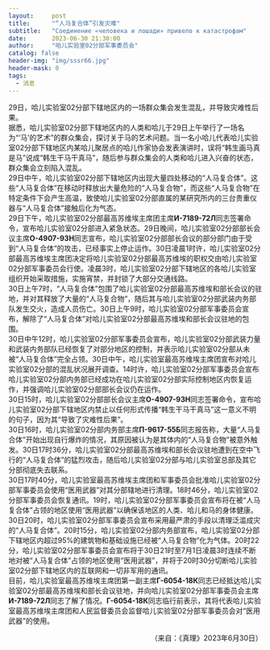 ```yaml
---
layout:     post
title:      "“人马复合体”引发灾难"
subtitle:   "Соединение «человека и лошади» привело к катастрофам"
date:       2023-06-30 21:30:00
author:     "哈儿实验室02分部军事委员会"
catalog: false
header-img: "img/sssr66.jpg"
header-mask: 0
tags:
  - 消息
---
```


29日，哈儿实验室02分部下辖地区内的一场群众集会发生混乱，并导致灾难性后果。  
据悉，哈儿实验室02分部下辖地区内的人类和哈儿于29日上午举行了一场名为“‘马’的艺术”的群众集会，探讨关于马的艺术问题。当一名小哈儿代表哈儿实验室02分部下辖地区内某哈儿聚居点的哈儿作家协会发表演讲时，误将“韩生画马真是马”说成“韩生干马干真马”，随后参与群众集会的人类和哈儿进入兴奋的状态，群众集会立刻陷入混乱。  
29日中午，哈儿实验室02分部下辖地区内出现大量四处移动的“人马复合体”。这些“人马复合体”在移动时释放出大量危险的“人马复合物”，而这些“人马复合物”在特定条件下会产生高温，致使哈儿实验室02分部直属的某研究所内的三台贵重仪器与“人马复合体”接触后化为气态。  
29日下午，哈儿实验室02分部最高苏维埃主席团主席**И-7189-72Л**同志签署命令，宣布哈儿实验室02分部进入紧急状态。29日晚间，哈儿实验室02分部部长会议主席**О-4907-93Н**同志宣布，哈儿实验室02分部部长会议的部分部门由于受到“人马复合体”的攻击，已经事实上停止运作。30日凌晨1时许，哈儿实验室02分部最高苏维埃主席团决定将哈儿实验室02分部最高苏维埃的职权交由哈儿实验室02分部军事委员会行使。凌晨3时，哈儿实验室02分部下辖地区的各哈儿实验室组织开始采取措施，实施宵禁，并封锁了大部分交通线路。  
30日上午7时，“人马复合体”包围了哈儿实验室02分部最高苏维埃和部长会议的驻地，并对其释放了大量的“人马复合物”，随后其与哈儿实验室02分部武装内务部队发生交火，造成人员伤亡。30日上午9时，哈儿实验室02分部军事委员会宣布，解除了“人马复合体”对哈儿实验室02分部最高苏维埃和部长会议驻地的包围。  
30日中午12时，哈儿实验室02分部军事委员会宣布，哈儿实验室02分部武装力量和武装内务部队已经恢复了对部分地区的控制，并表示哈儿实验室02分部从未被“人马复合体”完全占领。30日中午，哈儿实验室最高苏维埃主席团宣布对哈儿实验室02分部的混乱状况展开调查。14时许，哈儿实验室02分部军事委员会宣布哈儿实验室02分部内务部已经成功在哈儿实验室02分部实际控制地区内恢复运作，并强调哈儿实验室02分部部长会议仍在运作。  
30日15时，哈儿实验室02分部部长会议主席**О-4907-93Н**同志签署命令，宣布哈儿实验室02分部下辖地区内禁止以任何形式传播“韩生干马干真马”这一意义不明的句子，因为其“导致了灾难性后果”。  
30日16时，哈儿实验室02分部内务部主席**П-9617-55Б**同志报告称，大量“人马复合体”开始出现自行爆炸的情况，其原因被认为是其体内的“人马复合物”被意外触发。30日17时36分，哈儿实验室02分部最高苏维埃和部长会议驻地遭到在空中飞行的“人马复合体”的猛烈攻击，随后哈儿实验室02分部与哈儿实验室总部及其它分部彻底失去联系。  
30日17时40分，哈儿实验室最高苏维埃主席团和军事委员会批准哈儿实验室02分部军事委员会使用“医用武器”对其分部辖地进行清理。18时46分，哈儿实验室02分部军事委员会恢复通讯。19时，哈儿实验室02分部军事委员会宣布将在被“人马复合体”占领的地区使用“医用武器”以确保该地区的人类、哈儿和马的身体健康。  
30日20时，哈儿实验室02分部军事委员会宣布采用最严肃的手段以清理泛滥成灾的“人马复合体”。20时15分，哈儿实验室02分部内务部宣布，哈儿实验室02分部下辖地区内超过95%的建筑物和基础设施已经被“人马复合物”化为气体。20时22分，哈儿实验室02分部军事委员会宣布将于30日21时至7月1日凌晨3时连续不断地对被“人马复合体”占领的地区使用“医用武器”，并将于20时30分切断哈儿实验室02分部下辖地区内的互联网和一切非军用的通讯。  
目前，哈儿实验室最高苏维埃主席团第一副主席**Г-6054-18К**同志已经抵达哈儿实验室02分部最高苏维埃和部长会议驻地，并向哈儿实验室02分部军事委员会主席**И-7189-72Л**同志了解了情况。**Г-6054-18К**同志临行前表示，其将代表哈儿实验室最高苏维埃主席团和人民监督委员会监督哈儿实验室02分部军事委员会对“医用武器”的使用。
<div style="text-align: right">（来自：《真理》2023年6月30日）</div>